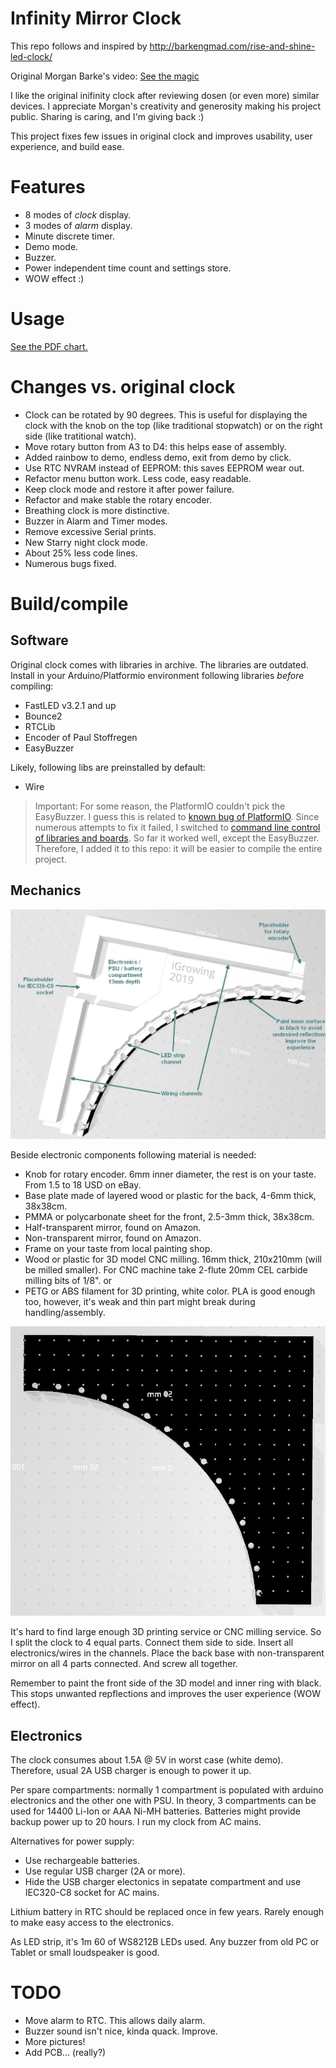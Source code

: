 # Infinity Mirror Clock

This repo follows and inspired by http://barkengmad.com/rise-and-shine-led-clock/

Original Morgan Barke's video:
[See the magic](https://youtu.be/YErWfe0aTiQ "Yoohoo!")

I like the original inifinity clock after reviewing dosen (or even more) similar devices. I appreciate Morgan's creativity and generosity making his project public. Sharing is caring, and I'm giving back :)

This project fixes few issues in original clock and improves usability, user experience, and build ease.

# Features
- 8 modes of _clock_ display.
- 3 modes of _alarm_ display.
- Minute discrete timer.
- Demo mode.
- Buzzer.
- Power independent time count and settings store.
- WOW effect :)

# Usage
[See the PDF chart.](Infinity%20mirror%20clock%20user%20guide.pdf)


# Changes vs. original clock
- Clock can be rotated by 90 degrees. This is useful for displaying the clock with the knob on the top (like traditional stopwatch) or on the right side (like tratitional watch).
- Move rotary button from A3 to D4: this helps ease of assembly.
- Added rainbow to demo, endless demo, exit from demo by click.
- Use RTC NVRAM instead of EEPROM: this saves EEPROM wear out.
- Refactor menu button work. Less code, easy readable.
- Keep clock mode and restore it after power failure.
- Refactor and make stable the rotary encoder.
- Breathing clock is more distinctive.
- Buzzer in Alarm and Timer modes.
- Remove excessive Serial prints.
- New Starry night clock mode.
- About 25% less code lines.
- Numerous bugs fixed.

# Build/compile
## Software
Original clock comes with libraries in archive. The libraries are outdated. Install in your Arduino/Platformio environment following libraries _before_ compiling:
- FastLED v3.2.1 and up
- Bounce2
- RTCLib
- Encoder of Paul Stoffregen
- EasyBuzzer

Likely, following libs are preinstalled by default:
- Wire

> Important: For some reason, the PlatformIO couldn't pick the EasyBuzzer. I guess this is related to [known bug of PlatformIO](https://community.platformio.org/t/platformio-home-page-cant-open/2768). Since numerous attempts to fix it failed, I switched to [command line control of libraries and boards](https://docs.platformio.org/en/latest/userguide/lib/index.html). So far it worked well, except the EasyBuzzer. Therefore, I added it to this repo: it will be easier to compile the entire project.

## Mechanics
![Back side of 3D model](stl_back.jpg)

Beside electronic components following material is needed:
- Knob for rotary encoder. 6mm inner diameter, the rest is on your taste. From 1.5 to 18 USD on eBay.
- Base plate made of layered wood or plastic for the back, 4-6mm thick, 38x38cm.
- PMMA or polycarbonate sheet for the front, 2.5-3mm thick, 38x38cm.
- Half-transparent mirror, found on Amazon.
- Non-transparent mirror, found on Amazon.
- Frame on your taste from local painting shop.
- Wood or plastic for 3D model CNC milling. 16mm thick, 210x210mm (will be milled smaller). For CNC machine take 2-flute 20mm CEL carbide milling bits of 1/8".
or
- PETG or ABS filament for 3D printing, white color. PLA is good enough too, however, it's weak and thin part might break during handling/assembly.

![Front side of 3D model](stl_front.jpg)

It's hard to find large enough 3D printing service or CNC milling service. So I split the clock to 4 equal parts. Connect them side to side. Insert all electronics/wires in the channels. Place the back base with non-transparent mirror on all 4 parts connected. And screw all together.

Remember to paint the front side of the 3D model and inner ring with black. This stops unwanted repflections and improves the user experience (WOW effect).

## Electronics
The clock consumes about 1.5A @ 5V in worst case (white demo). Therefore, usual 2A USB charger is enough to power it up.

Per spare compartments: normally 1 compartment is populated with arduino electronics and the other one with PSU. In theory, 3 compartments can be used for 14400 Li-Ion or AAA Ni-MH batteries. Batteries might provide backup power up to 20 hours. I run my clock from AC mains.

Alternatives for power supply:
- Use rechargeable batteries.
- Use regular USB charger (2A or more).
- Hide the USB charger electonics in sepatate compartment and use IEC320-C8 socket for AC mains.

Lithium battery in RTC should be replaced once in few years. Rarely enough to make easy access to the electronics.

As LED strip, it's 1m 60 of WS8212B LEDs used. Any buzzer from old PC or Tablet or small loudspeaker is good.

# TODO
- Move alarm to RTC. This allows daily alarm.
- Buzzer sound isn't nice, kinda quack. Improve.
- More pictures!
- Add PCB... (really?)
